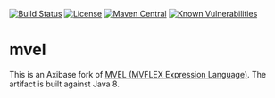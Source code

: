 [![Build Status](https://api.travis-ci.org/axibase/mvel.svg?branch=master)](https://travis-ci.org/axibase/mvel)
[![License](https://img.shields.io/badge/License-Apache%202-blue.svg)](http://www.apache.org/licenses/LICENSE-2.0)
[![Maven Central](https://maven-badges.herokuapp.com/maven-central/com.axibase/mvel/badge.svg)](https://maven-badges.herokuapp.com/maven-central/com.axibase/mvel2)
[![Known Vulnerabilities](https://snyk.io/test/github/axibase/mvel/badge.svg?targetFile=pom.xml)](https://snyk.io/test/github/axibase/mvel?targetFile=pom.xml)


# mvel

This is an Axibase fork of [MVEL (MVFLEX Expression Language)](https://github.com/mvel/mvel).
The artifact is built against Java 8.
